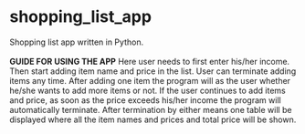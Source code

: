 # shopping_list_app
Shopping list app written in Python. <br/>
<br/>
<b>GUIDE FOR USING THE APP</b>
Here user needs to first enter his/her income. Then start adding item name and price in the list. User can terminate adding items any time. After adding one item the program will as the user whether he/she wants to add more items or not. If the user continues to add items and price, as soon as the price exceeds his/her income the program will automatically terminate. After termination by either means one table will be displayed where all the item names and prices and total price will be shown.
